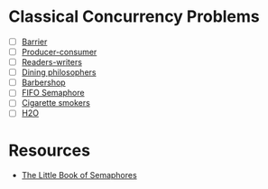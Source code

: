 # Classical Concurrency Problems

- [ ] [Barrier]()
- [ ] [Producer-consumer]()
- [ ] [Readers-writers]()
- [ ] [Dining philosophers]()
- [ ] [Barbershop]()
- [ ] [FIFO Semaphore]()
- [ ] [Cigarette smokers]()
- [ ] [H2O](./H2O/README.md)

# Resources

- [The Little Book of Semaphores](https://greenteapress.com/wp/semaphores/)
